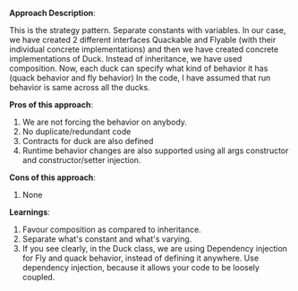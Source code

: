 **Approach Description**:

This is the strategy pattern. Separate constants with variables. In our case, we have created 2 different interfaces Quackable and Flyable (with their individual concrete implementations)
and then we have created concrete implementations of Duck.
Instead of inheritance, we have used composition.
Now, each duck can specify what kind of behavior it has (quack behavior and fly behavior)
In the code, I have assumed that run behavior is same across all the ducks.

**Pros of this approach**:

1. We are not forcing the behavior on anybody.
2. No duplicate/redundant code
3. Contracts for duck are also defined
4. Runtime behavior changes are also supported using all args constructor and constructor/setter injection.

**Cons of this approach**:

1. None

**Learnings**:

1. Favour composition as compared to inheritance.
2. Separate what's constant and what's varying.
3. If you see clearly, in the Duck class, we are using Dependency injection for Fly and quack behavior, instead of defining it anywhere.
   Use dependency injection, because it allows your code to be loosely coupled.
